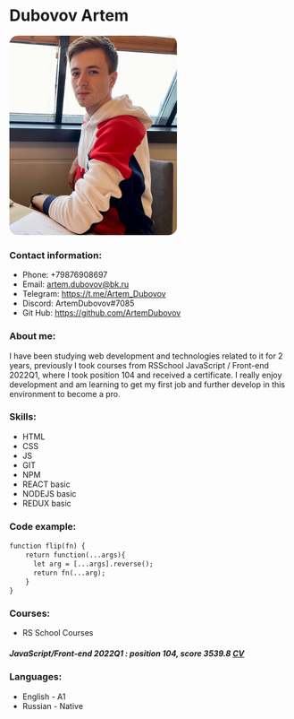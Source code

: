 # Dubovov Artem

<img style="border-radius: 15px; width: 300px" src="./photo_2022-03-19_00-13-44.jpg" alt="Its me)">

### Contact information:
- Phone: +79876908697
- Email: artem.dubovov@bk.ru
- Telegram: https://t.me/Artem_Dubovov
- Discord: ArtemDubovov#7085
- Git Hub: https://github.com/ArtemDubovov

### About me:

I have been studying web development and technologies related to it for 2 years, previously I took courses from RSSchool JavaScript / Front-end 2022Q1, where I took position 104 and received a certificate. I really enjoy development and am learning to get my first job and further develop in this environment to become a pro.

### Skills:

* HTML
* CSS
* JS
* GIT
* NPM
* REACT basic
* NODEJS basic
* REDUX basic


### Code example:

```
function flip(fn) {
    return function(...args){
      let arg = [...args].reverse();
      return fn(...arg);
    }
}
```

### Courses:

- RS School Courses
##### JavaScript/Front-end 2022Q1 : position 104, score 3539.8 [CV](https://app.rs.school/cv/39516d50-4624-4e41-87ed-462e981a95c5)

### Languages:

- English - A1
- Russian - Native